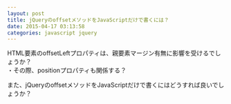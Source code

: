 ```yaml
---
layout: post
title: jQueryのoffsetメソッドをJavaScriptだけで書くには？
date: 2015-04-17 03:13:58
categories: javascript jquery
---
```

<!-- {% raw %} -->
<p>HTML要素のoffsetLeftプロパティは、親要素マージン有無に影響を受けるでしょうか？<br>
・その際、positionプロパティも関係する？</p>

<p>また、jQueryのoffsetメソッドをJavaScriptだけで書くにはどうすれば良いでしょうか？</p>
<!-- {% endraw %} -->
